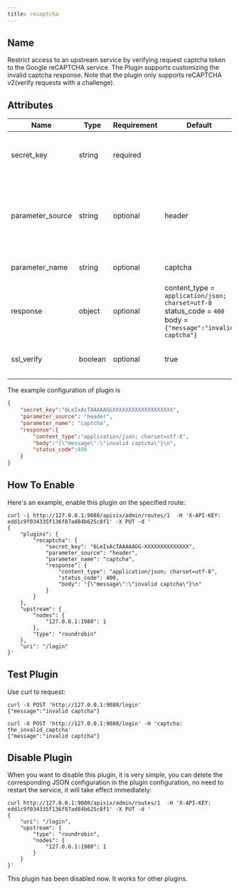 ```yaml
---
title: recaptcha
---
```


<!--
#

# Licensed to the Apache Software Foundation (ASF) under one or more
# contributor license agreements.  See the NOTICE file distributed with
# this work for additional information regarding copyright ownership.
# The ASF licenses this file to You under the Apache License, Version 2.0
# (the "License"); you may not use this file except in compliance with
# the License.  You may obtain a copy of the License at
#
#     http://www.apache.org/licenses/LICENSE-2.0
#
# Unless required by applicable law or agreed to in writing, software
# distributed under the License is distributed on an "AS IS" BASIS,
# WITHOUT WARRANTIES OR CONDITIONS OF ANY KIND, either express or implied.
# See the License for the specific language governing permissions and
# limitations under the License.
#
-->

## Name

Restrict access to an upstream service by verifying request captcha token to the Google reCAPTCHA service. The Plugin supports customizing the invalid captcha response. Note that the plugin only supports reCAPTCHA v2(verify requests with a challenge).

## Attributes

| Name      | Type          | Requirement | Default    | Valid                                                                    | Description                                                                                                                                         |
| --------- | ------------- | ----------- | ---------- | ------------------------------------------------------------------------ | --------------------------------------------------------------------------------------------------------------------------------------------------- |
| secret_key | string        | required    |            |  | The secret key of the Google reCAPTCHA v2 service. |
| parameter_source | string | optional | header | | The enum of captcha parameter source. Only `header`, `query` are supported. |
| parameter_name | string | optional | captcha | | The name of captcha parameter. |
| response | object | optional    | content_type  = `application/json; charset=utf-8`<br />status_code = `400`<br />body = `{"message":"invalid captcha"}` |  | The response of invalid recaptcha token. |
| ssl_verify | boolean | optional | true | | verify if SSL cert matches hostname. |

The example configuration of plugin is

```json
{
    "secret_key":"6LeIxAcTAAAAAGGXXXXXXXXXXXXXXXXXXX",
    "parameter_source": "header",
    "parameter_name": "captcha",
    "response":{
        "content_type":"application/json; charset=utf-8",
        "body":"{\"message\":\"invalid captcha\"}\n",
        "status_code":400
    }
}
```

## How To Enable

Here's an example, enable this plugin on the specified route:

```shell
curl -i http://127.0.0.1:9080/apisix/admin/routes/1  -H 'X-API-KEY: edd1c9f034335f136f87ad84b625c8f1' -X PUT -d '
{
    "plugins": {
        "recaptcha": {
            "secret_key": "6LeIxAcTAAAAAGG-XXXXXXXXXXXXXX",
            "parameter_source": "header",
            "parameter_name": "captcha",
            "response": {
                "content_type": "application/json; charset=utf-8",
                "status_code": 400,
                "body": "{\"message\":\"invalid captcha\"}\n"
            }
        }
    },
    "upstream": {
        "nodes": {
            "127.0.0.1:1980": 1
        },
        "type": "roundrobin"
    },
    "uri": "/login"
}'
```

## Test Plugin

Use curl to request:

```shell
curl -X POST 'http://127.0.0.1:9080/login'
{"message":"invalid captcha"}

curl -X POST 'http://127.0.0.1:9080/login' -H 'captcha: the_invalid_captcha'
{"message":"invalid captcha"}
```

## Disable Plugin

When you want to disable this plugin, it is very simple,
you can delete the corresponding JSON configuration in the plugin configuration,
no need to restart the service, it will take effect immediately:

```shell
curl http://127.0.0.1:9080/apisix/admin/routes/1  -H 'X-API-KEY: edd1c9f034335f136f87ad84b625c8f1' -X PUT -d '
{
    "uri": "/login",
    "upstream": {
        "type": "roundrobin",
        "nodes": {
            "127.0.0.1:1980": 1
        }
    }
}'
```

This plugin has been disabled now. It works for other plugins.

